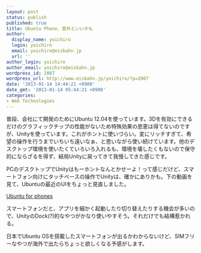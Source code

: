 ```yaml
---
layout: post
status: publish
published: true
title: Ubuntu Phone、意外といいかも
author:
  display_name: yoichiro
  login: yoichiro
  email: yoichiro@eisbahn.jp
  url: ''
author_login: yoichiro
author_email: yoichiro@eisbahn.jp
wordpress_id: 2087
wordpress_url: http://www.eisbahn.jp/yoichiro/?p=2087
date: '2013-01-14 14:44:21 +0900'
date_gmt: '2013-01-14 05:44:21 +0900'
categories:
- Web Technologies
---
```


普段、会社にて開発のためにUbuntu 12.04を使っています。3Dを有効にできるだけのグラフィックチップの性能がないため特殊効果の恩恵は得てないのですが、Unityを使っています。これがホントに使いづらい。変にリッチすぎて、希望の操作を行うまでいちいち遠いなぁ、と思いながら使い続けています。他のデスクトップ環境を使いたくていろいろ入れるも、環境を壊したくもないので保守的にならざるを得ず、結局Unityに戻ってきて我慢してきた感じです。

PCのデスクトップでUnityはもーホントなんとかせーよ！って感じだけど、スマートフォン向けにタッチベースの操作でUnityは、確かにありかも。下の動画を見て、Ubuntuの最近のUIをちょっと見直しました。



[Ubuntu for phones](http://www.ubuntu.com/devices/phone)

スマートフォンだと、アプリを細かく起動したり切り替えたりする機会が多いので、UnityのDock(?)的なやつがかなり使いやすそう。それだけでも結構惹かれる。

日本でUbuntu OSを搭載したスマートフォンが出るかわからないけど、SIMフリーなやつが海外で出たらちょっと欲しくなる予感がします。
